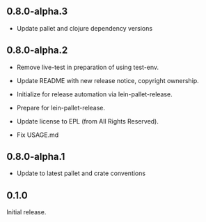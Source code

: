 ## 0.8.0-alpha.3

- Update pallet and clojure dependency versions

## 0.8.0-alpha.2

- Remove live-test in preparation of using test-env.

- Update README with new release notice, copyright ownership.

- Initialize for release automation via lein-pallet-release.

- Prepare for lein-pallet-release.

- Update license to EPL (from All Rights Reserved).

- Fix USAGE.md

## 0.8.0-alpha.1

- Update to latest pallet and crate conventions

## 0.1.0

Initial release.
